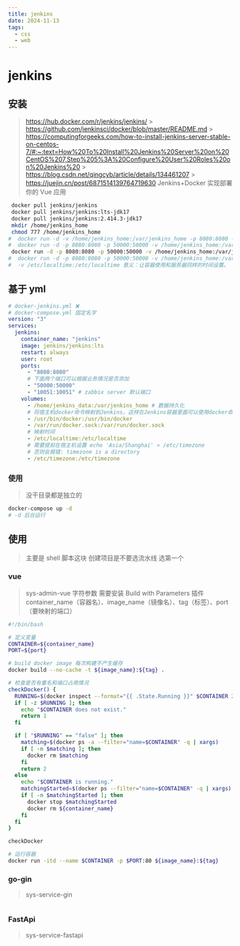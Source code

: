 ```yaml
---
title: jenkins
date: 2024-11-13
tags:
  - css
  - web
---
```


# jenkins

## 安装

> https://hub.docker.com/r/jenkins/jenkins/ > https://github.com/jenkinsci/docker/blob/master/README.md > https://computingforgeeks.com/how-to-install-jenkins-server-stable-on-centos-7/#:~:text=How%20To%20Install%20Jenkins%20Server%20on%20CentOS%207,Step%205%3A%20Configure%20User%20Roles%20on%20Jenkins%20 > https://blog.csdn.net/qingcyb/article/details/134461207 > https://juejin.cn/post/6871514139764719630 Jenkins+Docker 实现部署你的 Vue 应用

```sh
 docker pull jenkins/jenkins
 docker pull jenkins/jenkins:lts-jdk17
 docker pull jenkins/jenkins:2.414.3-jdk17
 mkdir /home/jenkins_home
 chmod 777 /home/jenkins_home
#  docker run -d -v /home/jenkins_home:/var/jenkins_home -p 8080:8080 -p 50000:50000 --restart=on-failure --privileged=true jenkins/jenkins:lts-jdk17
#  docker run -d -p 8080:8080 -p 50000:50000 -v /home/jenkins_home:/var/jenkins_home -v /etc/localtime:/etc/localtime --restart=on-failure --privileged=true --name jenkins jenkins/jenkins:lts-jdk17
 docker run -d -p 8080:8080 -p 50000:50000 -v /home/jenkins_home:/var/jenkins_home -v /etc/localtime:/etc/localtime --restart=on-failure --privileged=true --name jenkins jenkins/jenkins:latest
#  docker run -d -p 8080:8080 -p 50000:50000 -v /home/jenkins_home:/var/jenkins_home -v /etc/localtime:/etc/localtime --restart=on-failure --privileged=true --name jenkins jenkins/jenkins:2.414.3-jdk17
#  -v /etc/localtime:/etc/localtime 意义：让容器使用和服务器同样的时间设置。
```

## 基于 yml

```yml
# docker-jenkins.yml ❌
# docker-compose.yml 固定名字
version: "3"
services:
  jenkins:
    container_name: "jenkins"
    image: jenkins/jenkins:lts
    restart: always
    user: root
    ports:
      - "8080:8080"
      # 下面两个端口可以根据业务情况是否添加
      - "50000:50000"
      - "10051:10051" # zabbix server 默认端口
    volumes:
      - /home/jenkins_data:/var/jenkins_home # 数据持久化
      # 将宿主机docker命令映射到Jenkins，这样在Jenkins容器里面可以使用docker命令了
      - /usr/bin/docker:/usr/bin/docker
      - /var/run/docker.sock:/var/run/docker.sock
      # 映射时间
      - /etc/localtime:/etc/localtime
      # 需要提前在宿主机设置 echo 'Asia/Shanghai' > /etc/timezone
      # 否则会报错: timezone is a directory
      - /etc/timezone:/etc/timezone
```

### 使用

> 没干目录都是独立的

```sh
docker-compose up -d
# -d 后台运行
```

## 使用

> 主要是 shell 脚本这块
> 创建项目是不要选流水线 选第一个

### vue

> sys-admin-vue
> 字符参数 需要安装 Build with Parameters 插件
> container_name（容器名）、image_name（镜像名）、tag（标签）、port（要映射的端口）

```sh
#!/bin/bash

# 定义变量
CONTAINER=${container_name}
PORT=${port}

# build docker image 每次构建不产生缓存
docker build --no-cache -t ${image_name}:${tag} .

# 检查是否有重名和端口占用情况
checkDocker() {
  RUNNING=$(docker inspect --format="{{ .State.Running }}" $CONTAINER 2>/dev/null)
  if [ -z $RUNNING ]; then
    echo "$CONTAINER does not exist."
    return 1
  fi

  if [ "$RUNNING" == "false" ]; then
    matching=$(docker ps -a --filter="name=$CONTAINER" -q | xargs)
    if [ -n $matching ]; then
      docker rm $matching
    fi
    return 2
  else
    echo "$CONTAINER is running."
    matchingStarted=$(docker ps --filter="name=$CONTAINER" -q | xargs)
    if [ -n $matchingStarted ]; then
      docker stop $matchingStarted
      docker rm ${container_name}
    fi
  fi
}

checkDocker

# 运行容器
docker run -itd --name $CONTAINER -p $PORT:80 ${image_name}:${tag}
```

### go-gin

> sys-service-gin

```sh

```

### FastApi

> sys-service-fastapi

```sh

```
